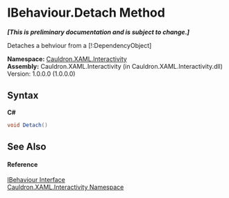 # IBehaviour.Detach Method 
 _**\[This is preliminary documentation and is subject to change.\]**_

Detaches a behviour from a [!:DependencyObject]

**Namespace:**&nbsp;<a href="N_Cauldron_XAML_Interactivity">Cauldron.XAML.Interactivity</a><br />**Assembly:**&nbsp;Cauldron.XAML.Interactivity (in Cauldron.XAML.Interactivity.dll) Version: 1.0.0.0 (1.0.0.0)

## Syntax

**C#**<br />
``` C#
void Detach()
```


## See Also


#### Reference
<a href="T_Cauldron_XAML_Interactivity_IBehaviour">IBehaviour Interface</a><br /><a href="N_Cauldron_XAML_Interactivity">Cauldron.XAML.Interactivity Namespace</a><br />